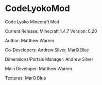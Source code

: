 CodeLyokoMod
============

Code Lyoko Minecraft Mod

Current Release: Minecraft 1.4.7
Version: 0.20

Author: Matthew Warren

Co-Developers: Andrew Silver,
               MarQ Blue
               
Dimensions/Portals Manager: Andrew Silver

Main Developer: Matthew Warren

Textures: MarQ Blue
